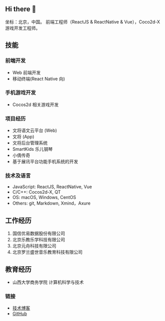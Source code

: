 ## Hi there 👋

坐标：北京，中国。
前端工程师（ReactJS & ReactNative & Vue），Coco2d-X 游戏开发工程师。

## 技能

### 前端开发

- Web 前端开发
- 移动终端(React Native 向)

### 手机游戏开发

- Cocos2d 相关游戏开发

### 项目经历

- 文将语文云平台 (Web)
- 文将 (App)
- 文将后台管理系统
- SmartKids 乐儿钢琴
- 小倩传奇
- 基于展讯平台功能手机系统的开发

### 技术及语言

- JavaScript: ReactJS, ReactNative, Vue
- C/C++: Cocos2d-X, QT
- OS: macOS, Windows, CentOS
- Others: git, Markdown, Xmind，Axure

## 工作经历

1. 国信优易数据股份有限公司
2. 北京乐教乐学科技有限公司
3. 北京元舟科技有限公司
4. 北京罗兰盛世音乐教育科技有限公司

## 教育经历

- 山西大学商务学院 计算机科学与技术

### 链接

- [技术博客](http://16bing.com/)
- [GitHub](https://github.com/coldice945)
